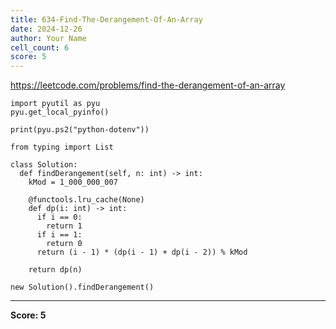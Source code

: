 ```yaml
---
title: 634-Find-The-Derangement-Of-An-Array
date: 2024-12-26
author: Your Name
cell_count: 6
score: 5
---
```


https://leetcode.com/problems/find-the-derangement-of-an-array


```
import pyutil as pyu
pyu.get_local_pyinfo()
```


```
print(pyu.ps2("python-dotenv"))
```


```
from typing import List
```


```
class Solution:
  def findDerangement(self, n: int) -> int:
    kMod = 1_000_000_007

    @functools.lru_cache(None)
    def dp(i: int) -> int:
      if i == 0:
        return 1
      if i == 1:
        return 0
      return (i - 1) * (dp(i - 1) + dp(i - 2)) % kMod

    return dp(n)
```


```
new Solution().findDerangement()
```


---
**Score: 5**